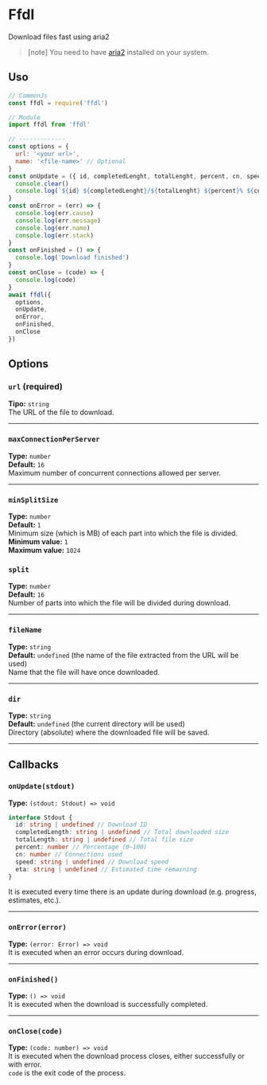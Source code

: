 # Ffdl

Download files fast using aria2

> [note]
> You need to have [aria2](https://github.com/aria2/aria2) installed on your system.

## Uso

```js
// CommonJs
const ffdl = require('ffdl')

// Module
import ffdl from 'ffdl'

// -------------
const options = {
  url: '<your url>',
  name: '<file-name>' // Optional
}
const onUpdate = ({ id, completedLenght, totalLenght, percent, cn, speed, eta }) => {
  console.clear()
  console.log(`${id} ${completedLenght}/${totalLenght} ${percent}% ${cn} ${speed} ${eta}`)
}
const onError = (err) => {
  console.log(err.cause)
  console.log(err.message)
  console.log(err.name)
  console.log(err.stack)
}
const onFinished = () => {
  console.log('Download finished')
}
const onClose = (code) => {
  console.log(code)
}
await ffdl({
  options,
  onUpdate,
  onError,
  onFinished,
  onClose
})
```

## Options

### `url` (required)

**Tipo:** `string`  
The URL of the file to download.

---

### `maxConnectionPerServer`

**Type:** `number`  
**Default:** `16`  
Maximum number of concurrent connections allowed per server.

---

### `minSplitSize`

**Type:** `number`  
**Default:** `1`  
Minimum size (which is MB) of each part into which the file is divided.  
**Minimum value:** `1`  
**Maximum value:** `1024`

### `split`

**Type:** `number`  
**Default:** `16`  
Number of parts into which the file will be divided during download.

---

### `fileName`

**Type:** `string`  
**Default:** `undefined` (the name of the file extracted from the URL will be used)  
Name that the file will have once downloaded.

---

### `dir`

**Type:** `string`  
**Default:** `undefined` (the current directory will be used)  
Directory (absolute) where the downloaded file will be saved.

---

## Callbacks

### `onUpdate(stdout)`

**Type:** `(stdout: Stdout) => void`

```ts
interface Stdout {
  id: string | undefined // Download ID
  completedLength: string | undefined // Total downloaded size
  totalLength: string | undefined // Total file size
  percent: number // Percentage (0–100)
  cn: number // Connections used
  speed: string | undefined // Download speed
  eta: string | undefined // Estimated time remaining
}
```

It is executed every time there is an update during download (e.g. progress, estimates, etc.).

---

### `onError(error)`

**Type:** `(error: Error) => void`  
It is executed when an error occurs during download.

---

### `onFinished()`

**Type:** `() => void`  
It is executed when the download is successfully completed.

---

### `onClose(code)`

**Type:** `(code: number) => void`  
It is executed when the download process closes, either successfully or with error.  
`code` is the exit code of the process.
